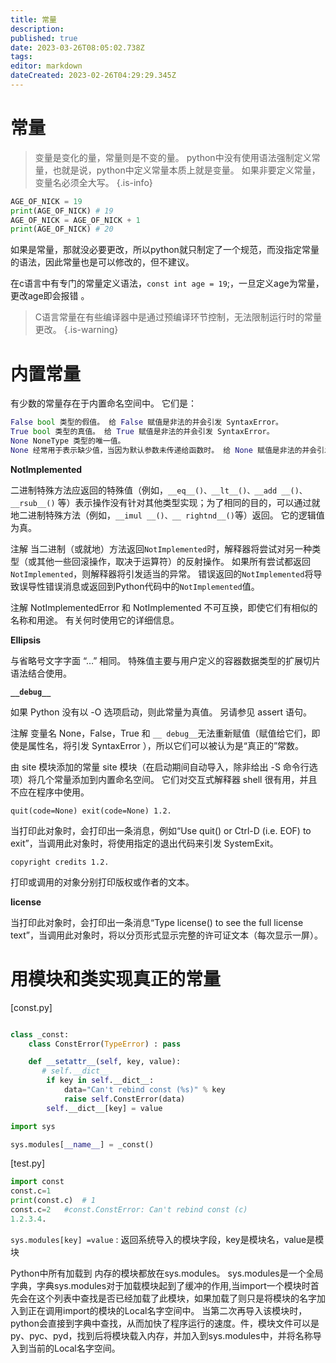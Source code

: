 ```yaml
---
title: 常量
description: 
published: true
date: 2023-03-26T08:05:02.738Z
tags: 
editor: markdown
dateCreated: 2023-02-26T04:29:29.345Z
---
```


# 常量

> 变量是变化的量，常量则是不变的量。
> python中没有使用语法强制定义常量，也就是说，python中定义常量本质上就是变量。
> 如果非要定义常量，变量名必须全大写。
{.is-info}


```py
AGE_OF_NICK = 19 
print(AGE_OF_NICK) # 19 
AGE_OF_NICK = AGE_OF_NICK + 1 
print(AGE_OF_NICK) # 20 
```

如果是常量，那就没必要更改，所以python就只制定了一个规范，而没指定常量的语法，因此常量也是可以修改的，但不建议。

在c语言中有专门的常量定义语法，`const int age = 19`;，一旦定义age为常量，更改age即会报错 。

> C语言常量在有些编译器中是通过预编译环节控制，无法限制运行时的常量更改。
{.is-warning}


# 内置常量

有少数的常量存在于内置命名空间中。 它们是：

```py
False bool 类型的假值。 给 False 赋值是非法的并会引发 SyntaxError。 
True bool 类型的真值。 给 True 赋值是非法的并会引发 SyntaxError。 
None NoneType 类型的唯一值。 
None 经常用于表示缺少值，当因为默认参数未传递给函数时。 给 None 赋值是非法的并会引发 SyntaxError。 
```

**NotImplemented**

二进制特殊方法应返回的特殊值（例如，`__eq__()、__lt__()、__add __()、__rsub__()` 等）表示操作没有针对其他类型实现；为了相同的目的，可以通过就地二进制特殊方法（例如，`__imul __()、__ rightnd__()`等）返回。 它的逻辑值为真。

注解 当二进制（或就地）方法返回`NotImplemented`时，解释器将尝试对另一种类型（或其他一些回滚操作，取决于运算符）的反射操作。 如果所有尝试都返回`NotImplemented`，则解释器将引发适当的异常。 错误返回的`NotImplemented`将导致误导性错误消息或返回到Python代码中的`NotImplemented`值。

注解 NotImplementedError 和 NotImplemented 不可互换，即使它们有相似的名称和用途。 有关何时使用它的详细信息。

**Ellipsis**

与省略号文字字面 “…” 相同。 特殊值主要与用户定义的容器数据类型的扩展切片语法结合使用。

**`__debug__`**

如果 Python 没有以 -O 选项启动，则此常量为真值。 另请参见 assert 语句。

注解 变量名 None，False，True 和 `__ debug__`无法重新赋值（赋值给它们，即使是属性名，将引发 SyntaxError ），所以它们可以被认为是“真正的”常数。

由 site 模块添加的常量 site 模块（在启动期间自动导入，除非给出 -S 命令行选项）将几个常量添加到内置命名空间。 它们对交互式解释器 shell 很有用，并且不应在程序中使用。

`quit(code=None) exit(code=None) 1.2.`

当打印此对象时，会打印出一条消息，例如“Use quit() or Ctrl-D (i.e. EOF) to exit”，当调用此对象时，将使用指定的退出代码来引发 SystemExit。

`copyright credits 1.2.`

打印或调用的对象分别打印版权或作者的文本。

**license**

当打印此对象时，会打印出一条消息“Type license() to see the full license text”，当调用此对象时，将以分页形式显示完整的许可证文本（每次显示一屏）。

# 用模块和类实现真正的常量

[const.py]
```python

class _const:
    class ConstError(TypeError) : pass

    def __setattr__(self, key, value):
       # self.__dict__
        if key in self.__dict__:
            data="Can't rebind const (%s)" % key
            raise self.ConstError(data)
        self.__dict__[key] = value

import sys

sys.modules[__name__] = _const()
```

[test.py]
```python
import const
const.c=1
print(const.c)  # 1
const.c=2   #const.ConstError: Can't rebind const (c)
1.2.3.4.
```


`sys.modules[key] =value` : 返回系统导入的模块字段，key是模块名，value是模块

Python中所有加载到 内存的模块都放在sys.modules。
sys.modules是一个全局字典，字典sys.modules对于加载模块起到了缓冲的作用,当import一个模块时首先会在这个列表中查找是否已经加载了此模块，如果加载了则只是将模块的名字加入到正在调用import的模块的Local名字空间中。
当第二次再导入该模块时，python会直接到字典中查找，从而加快了程序运行的速度。件，模块文件可以是py、pyc、pyd，找到后将模块载入内存，并加入到sys.modules中，并将名称导入到当前的Local名字空间。